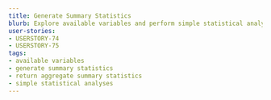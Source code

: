 ```yaml
---
title: Generate Summary Statistics
blurb: Explore available variables and perform simple statistical analyses that return aggregate summary statistics.
user-stories:
- USERSTORY-74
- USERSTORY-75
tags:
- available variables
- generate summary statistics
- return aggregate summary statistics
- simple statistical analyses
---
```


